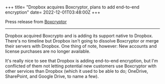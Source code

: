 +++
title= "Dropbox acquires Boxcryptor, plans to add end-to-end encryption"
date= 2022-12-01T03:48:00Z
+++

Press release from [Boxcryptor](https://www.boxcryptor.com/en/blog/post/new-chapter-with-dropbox/)

---

Dropbox acquired Boxcrypto and is adding its support native to Dropbox. There's no timeline but Dropbox isn't going to dissolve Boxcryptor or merge their servers with Dropbox. One thing of note, however: New accounts and license purchases are no longer available.

It's really nice to see that Dropbox is adding end-to-end encryption, but I'm conflicted of them not letting potential new customers use Boxcryptor with other services than Dropbox (which it used to be able to do; OneDrive, SharePoint, and Google Drive, to name a few).
